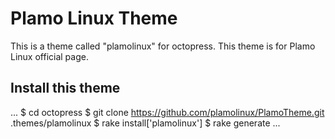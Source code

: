 # Plamo Linux Theme

This is a theme called "plamolinux" for octopress. This theme is for Plamo Linux official page.

## Install this theme

...
$ cd octopress
$ git clone https://github.com/plamolinux/PlamoTheme.git .themes/plamolinux
$ rake install['plamolinux']
$ rake generate
...